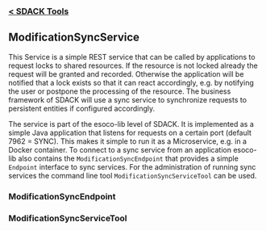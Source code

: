 ### [&lt; SDACK Tools](/tools.md)

## ModificationSyncService

This Service is a simple REST service that can be called by applications to request locks to shared resources. If the resource is not locked already the request will be granted and recorded. Otherwise the application will be notified that a lock exists so that it can react accordingly, e.g. by notifying the user or postpone the processing of the resource. The business framework of SDACK will use a sync service to synchronize requests to persistent entities if configured accordingly.

The service is part of the esoco-lib level of SDACK. It is implemented as a simple Java application that listens for requests on a certain port \(default 7962 = SYNC\). This makes it simple to run it as a Microservice, e.g. in a Docker container. To connect to a sync service from an application esoco-lib also contains the `ModificationSyncEndpoint` that provides a simple `Endpoint` interface to sync services. For the administration of running sync services the command line tool `ModificationSyncServiceTool` can be used.

### ModificationSyncEndpoint

### ModificationSyncServiceTool



